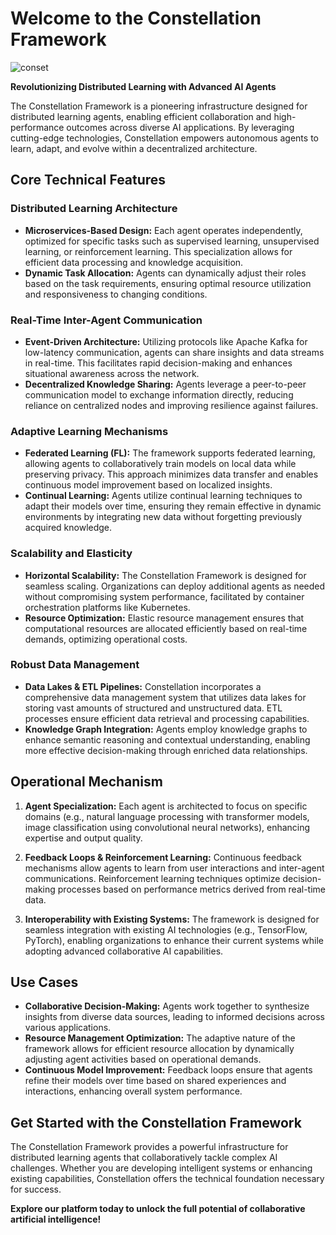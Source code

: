 # Welcome to the Constellation Framework

![conset](https://github.com/user-attachments/assets/7b3059df-5e89-4f51-80f5-4abf6cd56e5b)

**Revolutionizing Distributed Learning with Advanced AI Agents**

The Constellation Framework is a pioneering infrastructure designed for distributed learning agents, enabling efficient collaboration and high-performance outcomes across diverse AI applications. By leveraging cutting-edge technologies, Constellation empowers autonomous agents to learn, adapt, and evolve within a decentralized architecture.

## Core Technical Features

### Distributed Learning Architecture
- **Microservices-Based Design:** Each agent operates independently, optimized for specific tasks such as supervised learning, unsupervised learning, or reinforcement learning. This specialization allows for efficient data processing and knowledge acquisition.
- **Dynamic Task Allocation:** Agents can dynamically adjust their roles based on the task requirements, ensuring optimal resource utilization and responsiveness to changing conditions.

### Real-Time Inter-Agent Communication
- **Event-Driven Architecture:** Utilizing protocols like Apache Kafka for low-latency communication, agents can share insights and data streams in real-time. This facilitates rapid decision-making and enhances situational awareness across the network.
- **Decentralized Knowledge Sharing:** Agents leverage a peer-to-peer communication model to exchange information directly, reducing reliance on centralized nodes and improving resilience against failures.

### Adaptive Learning Mechanisms
- **Federated Learning (FL):** The framework supports federated learning, allowing agents to collaboratively train models on local data while preserving privacy. This approach minimizes data transfer and enables continuous model improvement based on localized insights.
- **Continual Learning:** Agents utilize continual learning techniques to adapt their models over time, ensuring they remain effective in dynamic environments by integrating new data without forgetting previously acquired knowledge.

### Scalability and Elasticity
- **Horizontal Scalability:** The Constellation Framework is designed for seamless scaling. Organizations can deploy additional agents as needed without compromising system performance, facilitated by container orchestration platforms like Kubernetes.
- **Resource Optimization:** Elastic resource management ensures that computational resources are allocated efficiently based on real-time demands, optimizing operational costs.

### Robust Data Management
- **Data Lakes & ETL Pipelines:** Constellation incorporates a comprehensive data management system that utilizes data lakes for storing vast amounts of structured and unstructured data. ETL processes ensure efficient data retrieval and processing capabilities.
- **Knowledge Graph Integration:** Agents employ knowledge graphs to enhance semantic reasoning and contextual understanding, enabling more effective decision-making through enriched data relationships.

## Operational Mechanism

1. **Agent Specialization:** Each agent is architected to focus on specific domains (e.g., natural language processing with transformer models, image classification using convolutional neural networks), enhancing expertise and output quality.
   
2. **Feedback Loops & Reinforcement Learning:** Continuous feedback mechanisms allow agents to learn from user interactions and inter-agent communications. Reinforcement learning techniques optimize decision-making processes based on performance metrics derived from real-time data.

3. **Interoperability with Existing Systems:** The framework is designed for seamless integration with existing AI technologies (e.g., TensorFlow, PyTorch), enabling organizations to enhance their current systems while adopting advanced collaborative AI capabilities.

## Use Cases

- **Collaborative Decision-Making:** Agents work together to synthesize insights from diverse data sources, leading to informed decisions across various applications.
- **Resource Management Optimization:** The adaptive nature of the framework allows for efficient resource allocation by dynamically adjusting agent activities based on operational demands.
- **Continuous Model Improvement:** Feedback loops ensure that agents refine their models over time based on shared experiences and interactions, enhancing overall system performance.

## Get Started with the Constellation Framework

The Constellation Framework provides a powerful infrastructure for distributed learning agents that collaboratively tackle complex AI challenges. Whether you are developing intelligent systems or enhancing existing capabilities, Constellation offers the technical foundation necessary for success.

**Explore our platform today to unlock the full potential of collaborative artificial intelligence!**

